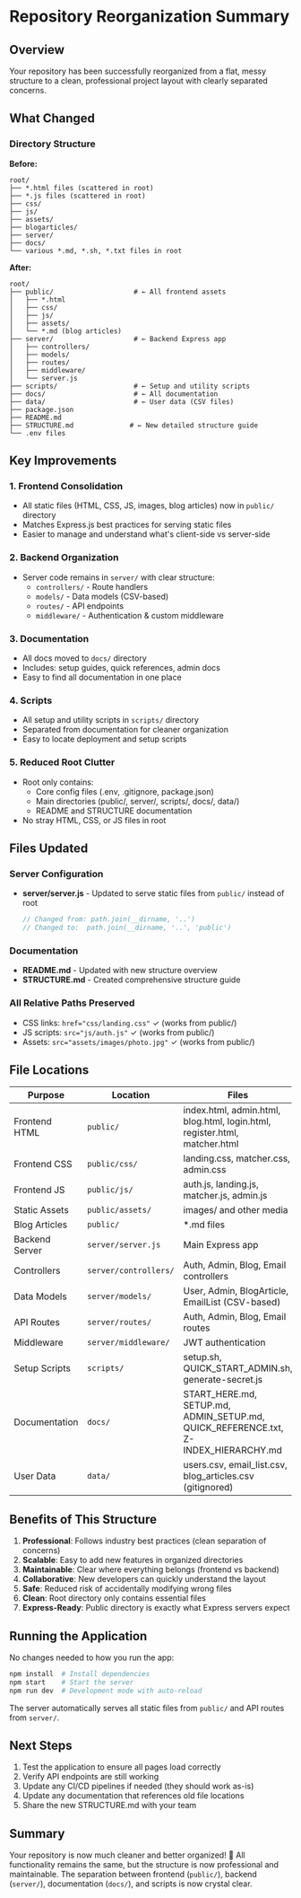 # Repository Reorganization Summary

## Overview

Your repository has been successfully reorganized from a flat, messy structure to a clean, professional project layout with clearly separated concerns.

## What Changed

### Directory Structure

**Before:**
```
root/
├── *.html files (scattered in root)
├── *.js files (scattered in root)
├── css/
├── js/
├── assets/
├── blogarticles/
├── server/
├── docs/
└── various *.md, *.sh, *.txt files in root
```

**After:**
```
root/
├── public/                    # ← All frontend assets
│   ├── *.html
│   ├── css/
│   ├── js/
│   ├── assets/
│   └── *.md (blog articles)
├── server/                    # ← Backend Express app
│   ├── controllers/
│   ├── models/
│   ├── routes/
│   ├── middleware/
│   └── server.js
├── scripts/                   # ← Setup and utility scripts
├── docs/                      # ← All documentation
├── data/                      # ← User data (CSV files)
├── package.json
├── README.md
├── STRUCTURE.md              # ← New detailed structure guide
└── .env files
```

## Key Improvements

### 1. **Frontend Consolidation** 
   - All static files (HTML, CSS, JS, images, blog articles) now in `public/` directory
   - Matches Express.js best practices for serving static files
   - Easier to manage and understand what's client-side vs server-side

### 2. **Backend Organization**
   - Server code remains in `server/` with clear structure:
     - `controllers/` - Route handlers
     - `models/` - Data models (CSV-based)
     - `routes/` - API endpoints
     - `middleware/` - Authentication & custom middleware

### 3. **Documentation**
   - All docs moved to `docs/` directory
   - Includes: setup guides, quick references, admin docs
   - Easy to find all documentation in one place

### 4. **Scripts**
   - All setup and utility scripts in `scripts/` directory
   - Separated from documentation for cleaner organization
   - Easy to locate deployment and setup scripts

### 5. **Reduced Root Clutter**
   - Root only contains:
     - Core config files (.env, .gitignore, package.json)
     - Main directories (public/, server/, scripts/, docs/, data/)
     - README and STRUCTURE documentation
   - No stray HTML, CSS, or JS files in root

## Files Updated

### Server Configuration
- **server/server.js** - Updated to serve static files from `public/` instead of root
  ```javascript
  // Changed from: path.join(__dirname, '..')
  // Changed to:  path.join(__dirname, '..', 'public')
  ```

### Documentation
- **README.md** - Updated with new structure overview
- **STRUCTURE.md** - Created comprehensive structure guide

### All Relative Paths Preserved
- CSS links: `href="css/landing.css"` ✓ (works from public/)
- JS scripts: `src="js/auth.js"` ✓ (works from public/)
- Assets: `src="assets/images/photo.jpg"` ✓ (works from public/)

## File Locations

| Purpose | Location | Files |
|---------|----------|-------|
| Frontend HTML | `public/` | index.html, admin.html, blog.html, login.html, register.html, matcher.html |
| Frontend CSS | `public/css/` | landing.css, matcher.css, admin.css |
| Frontend JS | `public/js/` | auth.js, landing.js, matcher.js, admin.js |
| Static Assets | `public/assets/` | images/ and other media |
| Blog Articles | `public/` | *.md files |
| Backend Server | `server/server.js` | Main Express app |
| Controllers | `server/controllers/` | Auth, Admin, Blog, Email controllers |
| Data Models | `server/models/` | User, Admin, BlogArticle, EmailList (CSV-based) |
| API Routes | `server/routes/` | Auth, Admin, Blog, Email routes |
| Middleware | `server/middleware/` | JWT authentication |
| Setup Scripts | `scripts/` | setup.sh, QUICK_START_ADMIN.sh, generate-secret.js |
| Documentation | `docs/` | START_HERE.md, SETUP.md, ADMIN_SETUP.md, QUICK_REFERENCE.txt, Z-INDEX_HIERARCHY.md |
| User Data | `data/` | users.csv, email_list.csv, blog_articles.csv (gitignored) |

## Benefits of This Structure

1. **Professional**: Follows industry best practices (clean separation of concerns)
2. **Scalable**: Easy to add new features in organized directories
3. **Maintainable**: Clear where everything belongs (frontend vs backend)
4. **Collaborative**: New developers can quickly understand the layout
5. **Safe**: Reduced risk of accidentally modifying wrong files
6. **Clean**: Root directory only contains essential files
7. **Express-Ready**: Public directory is exactly what Express servers expect

## Running the Application

No changes needed to how you run the app:
```bash
npm install  # Install dependencies
npm start    # Start the server
npm run dev  # Development mode with auto-reload
```

The server automatically serves all static files from `public/` and API routes from `server/`.

## Next Steps

1. Test the application to ensure all pages load correctly
2. Verify API endpoints are still working
3. Update any CI/CD pipelines if needed (they should work as-is)
4. Update any documentation that references old file locations
5. Share the new STRUCTURE.md with your team

## Summary

Your repository is now much cleaner and better organized! 🎉 All functionality remains the same, but the structure is now professional and maintainable. The separation between frontend (`public/`), backend (`server/`), documentation (`docs/`), and scripts is now crystal clear.
